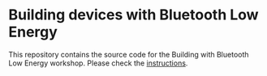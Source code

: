 # Building devices with Bluetooth Low Energy

This repository contains the source code for the Building with Bluetooth Low Energy workshop. Please check the [instructions](instructions.md).
